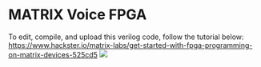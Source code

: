 # MATRIX Voice FPGA
To edit, compile, and upload this verilog code, follow the tutorial below:
https://www.hackster.io/matrix-labs/get-started-with-fpga-programming-on-matrix-devices-525cd5
![](https://github.com/matrix-io/matrix-creator-fpga/blob/ac/full_core/FPGA_guide.gif)
